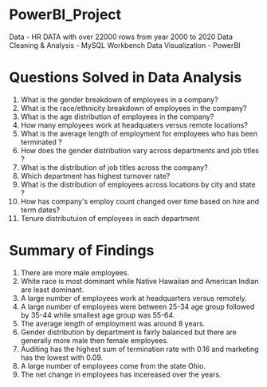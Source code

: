 # PowerBI_Project
Data - HR DATA with over 22000 rows from year 2000 to 2020
Data Cleaning & Analysis - MySQL Workbench
Data Visualization - PowerBI

# Questions Solved in Data Analysis
1. What is the gender breakdown of employees in a company?
2. What is the race/ethnicity breakdown of employees in the company?
3. What is the age distribution of employees in the company?
4. How many employees work at headquaters versus remote locations?
5. What is the average length of employment for employees who has been terminated ?
6. How does the gender distribution vary across departments and job titles ?
7. What is the distribution of job titles across the company?
8. Which department has highest turnover rate?
9. What is the distribution of employees across locations by city and state ?
10. How has company's employ count changed over time based on hire and term dates?
11. Tenure distributuion of employees in each department

# Summary of Findings
1. There are more male employees.
2. White race is most dominant while Native Hawaiian and American Indian are least dominant.
3. A large number of employees work at headquarters versus remotely.
4. A large number of employees were between 25-34 age group followed by 35-44 while smallest age group was 55-64.
5. The average length of employment was around 8 years.
6. Gender distribution by department is fairly balanced but there are generally more male then female employees.
7. Auditing has the highest sum of termination rate with 0.16 and marketing has the lowest with 0.09.
8. A large number of employees come from the state Ohio.
9. The net change in employees has incereased over the years.
